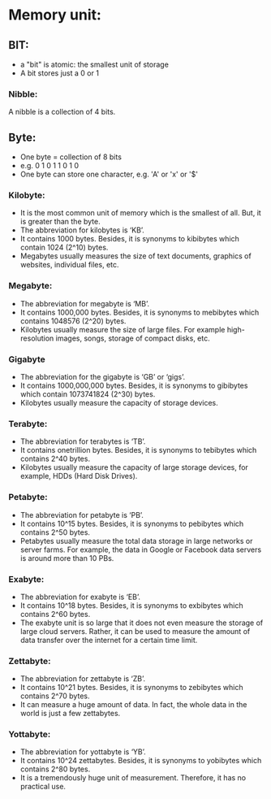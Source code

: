 # Memory unit:

## BIT:

- a "bit" is atomic: the smallest unit of storage
- A bit stores just a 0 or 1

### Nibble:

A nibble is a collection of 4 bits.

## Byte:

- One byte = collection of 8 bits
- e.g. 0 1 0 1 1 0 1 0
- One byte can store one character, e.g. 'A' or 'x' or '$'

### Kilobyte:

- It is the most common unit of memory which is the smallest of all. But, it is greater than the byte.
- The abbreviation for kilobytes is ‘KB’.
- It contains 1000 bytes. Besides, it is synonyms to kibibytes which contain 1024 (2^10) bytes.
- Megabytes usually measures the size of text documents, graphics of websites, individual files, etc.

### Megabyte:

- The abbreviation for megabyte is ‘MB’.
- It contains 1000,000 bytes. Besides, it is synonyms to mebibytes which contains 1048576 (2^20) bytes.
- Kilobytes usually measure the size of large files. For example high-resolution images, songs, storage of compact disks, etc.

### Gigabyte

- The abbreviation for the gigabyte is ‘GB’ or ‘gigs’.
- It contains 1000,000,000 bytes. Besides, it is synonyms to gibibytes which contain 1073741824 (2^30) bytes.
- Kilobytes usually measure the capacity of storage devices.

### Terabyte:

- The abbreviation for terabytes is ‘TB’.
- It contains onetrillion bytes. Besides, it is synonyms to tebibytes which contains 2^40 bytes.
- Kilobytes usually measure the capacity of large storage devices, for example, HDDs (Hard Disk Drives).

### Petabyte:

- The abbreviation for petabyte is ‘PB’.
- It contains 10^15 bytes. Besides, it is synonyms to pebibytes which contains 2^50 bytes.
- Petabytes usually measure the total data storage in large networks or server farms. For example, the data in Google or Facebook data servers is around more than 10 PBs.

### Exabyte:

- The abbreviation for exabyte is ‘EB’.
- It contains 10^18 bytes. Besides, it is synonyms to exbibytes which contains 2^60 bytes.
- The exabyte unit is so large that it does not even measure the storage of large cloud servers. Rather, it can be used to measure the amount of data transfer over the internet for a certain time limit.

### Zettabyte:

- The abbreviation for zettabyte is ‘ZB’.
- It contains 10^21 bytes. Besides, it is synonyms to zebibytes which contains 2^70 bytes.
- It can measure a huge amount of data. In fact, the whole data in the world is just a few zettabytes.

### Yottabyte:

- The abbreviation for yottabyte is ‘YB’.
- It contains 10^24 zettabytes. Besides, it is synonyms to yobibytes which contains 2^80 bytes.
- It is a tremendously huge unit of measurement. Therefore, it has no practical use.
